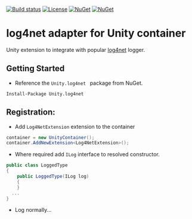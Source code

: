 [![Build status](https://ci.appveyor.com/api/projects/status/3x9gf21l6qqxo9rn/branch/v5.x?svg=true)](https://ci.appveyor.com/project/IoC-Unity/log4net/branch/v5.x)
[![License](https://img.shields.io/badge/license-apache%202.0-60C060.svg)](https://github.com/IoC-Unity/log4net/blob/master/LICENSE)
[![NuGet](https://img.shields.io/nuget/dt/Unity.log4net.svg)](https://www.nuget.org/packages/Unity.log4net)
[![NuGet](https://img.shields.io/nuget/v/Unity.log4net.svg)](https://www.nuget.org/packages/Unity.log4net)


# log4net adapter for Unity container
Unity extension to integrate with popular [log4net](https://github.com/apache/logging-log4net) logger.

## Getting Started
- Reference the `Unity.log4net ` package from NuGet.
```
Install-Package Unity.log4net 
```

## Registration:
- Add `Log4NetExtension` extension to the container

```C#
container = new UnityContainer();
container.AddNewExtension<Log4NetExtension>();
```
- Where required add `ILog` interface to resolved constructor. 

```C#
public class LoggedType
{
    public LoggedType(ILog log)
    {
    }
  ...
}
```
- Log normally...
